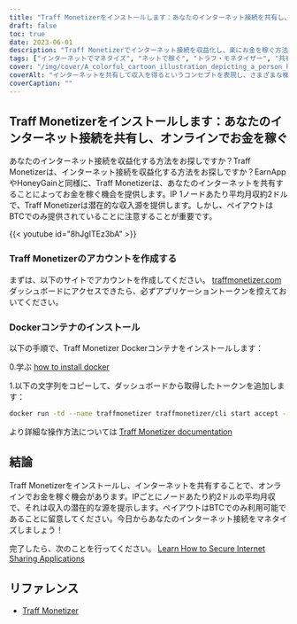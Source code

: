 ```yaml
---
title: "Traff Monetizerをインストールします：あなたのインターネット接続を共有し、オンラインでお金を稼ぐ"
draft: false
toc: true
date: 2023-06-01
description: "Traff Monetizerでインターネット接続を収益化し、楽にお金を稼ぐ方法を発見し、あなたのインターネットを共有することで潜在的な収入源を提供します。"
tags: ["インターネットでマネタイズ", "ネットで稼ぐ", "トラフ・モネタイザー", "共有インターネット接続", "パッシブインカム", "BTCペイアウト", "在宅で稼ぐ", "インターネット共有", "ネットで稼ぐチャンス", "Traff Monetizerで稼ぐ", "マネタイズプラットフォーム", "ネットで稼ぐ", "おこづかいをもらう", "インターネットマネタイゼーション", "ビットコインを稼ぐ", "シェアユース・インターネット", "インターネット収入源", "Dockerコンテナで稼ぐ", "オンライン・アーニング・ポテンシャル", "インターネット共有ネットワーク", "IPごとにノードで稼ぐ", "インターネット収入", "BTCの獲得", "インターネット収入", "相乗効果で稼ぐ", "Traff Monetizerチュートリアル", "インターネットマネタイズガイド", "インターネット接続で稼ぐ", "Traff Monetizerのアカウント作成", "Traff MonetizerのDockerインストール"]
cover: "/img/cover/A_colorful_cartoon_illustration_depicting_a_person_holding.png"
coverAlt: "インターネットを共有して収入を得るというコンセプトを表現し、さまざまな機器をつなぐネットワーク線が描かれた地球儀を持つ人物を描いたカラフルな漫画のイラストです。"
coverCaption: ""
---
```


## Traff Monetizerをインストールします：あなたのインターネット接続を共有し、オンラインでお金を稼ぐ

あなたのインターネット接続を収益化する方法をお探しですか？Traff Monetizerは、インターネット接続を収益化する方法をお探しですか？EarnAppやHoneyGainと同様に、Traff Monetizerは、あなたのインターネットを共有することによってお金を稼ぐ機会を提供します。IP 1ノードあたり平均月収約2ドルで、Traff Monetizerは潜在的な収入源を提供します。しかし、ペイアウトはBTCでのみ提供されていることに注意することが重要です。

{{< youtube id="8hJgITEz3bA" >}}

### Traff Monetizerのアカウントを作成する
まずは、以下のサイトでアカウントを作成してください。 [traffmonetizer.com](https://traffmonetizer.com/?aff=1389828&utm_source=traffmonetizerdockerguide)ダッシュボードにアクセスできたら、必ずアプリケーショントークンを控えておいてください。

### Dockerコンテナのインストール
以下の手順で、Traff Monetizer Dockerコンテナをインストールします：

0.学ぶ [how to install docker](https://simeononsecurity.com/other/creating-profitable-low-powered-crypto-miners/#installing-docker)

1.以下の文字列をコピーして、ダッシュボードから取得したトークンを追加します：
```bash
docker run -td --name traffmonetizer traffmonetizer/cli start accept --token YOUR_TOKEN
```

より詳細な操作方法については [Traff Monetizer documentation](https://traffmonetizer.com/?aff=1389828&utm_source=traffmonetizerdockerguide)


## 結論

Traff Monetizerをインストールし、インターネットを共有することで、オンラインでお金を稼ぐ機会があります。IPごとにノードあたり約2ドルの平均月収で、それは収入の潜在的な源を提示します。ペイアウトはBTCでのみ利用可能であることに留意してください。今日からあなたのインターネット接続をマネタイズしましょう！

完了したら、次のことを行ってください。 [Learn How to Secure Internet Sharing Applications](https://simeononsecurity.com/other/how-to-secure-internet-sharing-applications/)

## リファレンス

- [Traff Monetizer](https://traffmonetizer.com/?aff=1389828&utm_source=traffmonetizerdockerguide)


